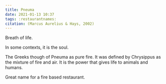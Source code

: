 ```yaml
---
title: Pneuma
date: 2021-01-13 10:37
tags: :restaurantnames:
citation: (Marcus Aurelius & Hays, 2002)
---
```

Breath of life. 

In some contexts, it is the soul.

The Greeks though of Pneuma as pure fire. It was defined by Chrysippus as the mixture of fire and air. It is the power that gives life to animals and humans. 

Great name for a fire based restaurant. 
